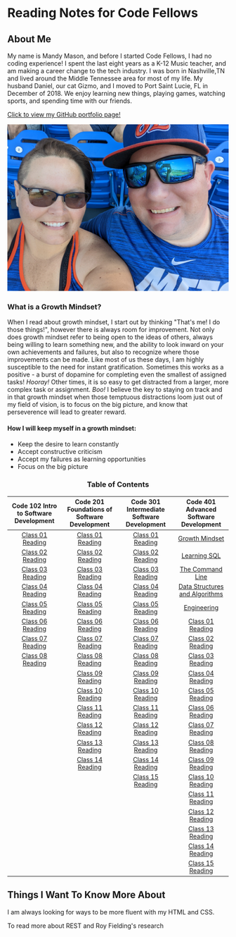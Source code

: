 # Reading Notes for Code Fellows

## About Me
My name is Mandy Mason, and before I started Code Fellows, I had no coding experience! I spent the last eight years as a K-12 Music teacher, and am making a career change to the tech industry. I was born in Nashville,TN and lived around the Middle Tennessee area for most of my life.  My husband Daniel, our cat Gizmo, and I moved to Port Saint Lucie, FL in December of 2018. We enjoy learning new things, playing games, watching sports, and spending time with our friends. 

[Click to view my GitHub portfolio page!](https://github.com/mnmason86?tab=projects&type=beta)

![Mandy & Daniel](img/Daniel_Mandy2.jpg) 

### What is a Growth Mindset?

When I read about growth mindset, I start out by thinking "That's me! I do those things!", however there is always room for improvement. Not only does growth mindset refer to being open to the ideas of others, always being willing to learn something new, and the ability to look inward on your own achievements and failures, but also to recognize where those improvements can be made. Like most of us these days, I am highly susceptible to the need for instant gratification. Sometimes this works as a positive - a burst of dopamine for completing even the smallest of assigned tasks! *Hooray!* Other times, it is so easy to get distracted from a larger, more complex task or assignment. *Boo!* I believe the key to staying on track and in that growth mindset when those temptuous distractions loom just out of my field of vision, is to focus on the big picture, and know that perseverence will lead to greater reward.

#### How I will keep myself in a growth mindset:

- Keep the desire to learn constantly
- Accept constructive criticism 
- Accept my failures as learning opportunities
- Focus on the big picture

<h3 style="display:block;
           margin-left: auto;
           margin-right:auto;
           text-align: center;">
  Table of Contents</h3>

| Code 102 Intro to Software Development | Code 201 Foundations of Software Development | Code 301 Intermediate Software Development | Code 401 Advanced Software Development |
| :--------------------------------: | :--------------------------------: | :--------------------------------: | :--------------------------------: |
|[Class 01 Reading](102/102class01reading.md)|[Class 01 Reading](201/201class01reading.md)|[Class 01 Reading](301/301class01reading.md)|[Growth Mindset](401/GrowthMindset.md)|   
|[Class 02 Reading](102/102class02reading.md)|[Class 02 Reading](201/201class02reading.md)|[Class 02 Reading](301/301class02reading.md)|[Learning SQL](401/LearningSQL.md)|   
|[Class 03 Reading](102/102class03reading.md)|[Class 03 Reading](201/201class03reading.md)|[Class 03 Reading](301/301class03reading.md)|[The Command Line](401/CommandLine.md)|
|[Class 04 Reading](102/102class04reading.md)|[Class 04 Reading](201/201class04reading.md)|[Class 04 Reading](301/301class04reading.md)|[Data Structures and Algorithms](401/DSA.md)|
|[Class 05 Reading](102/102class05reading.md)|[Class 05 Reading](201/201class05reading.md)|[Class 05 Reading](301/301class05reading.md)|[Engineering](401/Engineering.md)|
|[Class 06 Reading](102/102class06reading.md)|[Class 06 Reading](201/201class06reading.md)|[Class 06 Reading](301/301class06reading.md)|[Class 01 Reading](401/401class01reading.md)|
|[Class 07 Reading](102/102class07reading.md)|[Class 07 Reading](201/201class07reading.md)|[Class 07 Reading](301/301class07reading.md)|[Class 02 Reading](401/401class02reading.md)|
|[Class 08 Reading](102/102class08reading.md)|[Class 08 Reading](201/201class08reading.md)|[Class 08 Reading](301/301class08reading.md)|[Class 03 Reading](401/401class03reading.md)|
|                                            |[Class 09 Reading](201/201class09reading.md)|[Class 09 Reading](301/301class09reading.md)|[Class 04 Reading](401/401class04reading.md)|
|                                            |[Class 10 Reading](201/201class10reading.md)|[Class 10 Reading](301/301class10reading.md)|[Class 05 Reading](401/401class05reading.md)|
|                                            |[Class 11 Reading](201/201class11reading.md)|[Class 11 Reading](301/301class11reading.md)|[Class 06 Reading](401/401class06reading.md)|
|                                            |[Class 12 Reading](201/201class12reading.md)|[Class 12 Reading](301/301class12reading.md)|[Class 07 Reading](401/401class07reading.md)|
|                                            |[Class 13 Reading](201/201class13reading.md)|[Class 13 Reading](301/301class13reading.md)|[Class 08 Reading](401/401class08reading.md)|
|                                            |[Class 14 Reading](201/201class14reading.md)|[Class 14 Reading](301/301class14reading.md)|[Class 09 Reading](401/401class09reading.md)|
|                                            |                                            |[Class 15 Reading](301/301class15reading.md)|[Class 10 Reading](401/401class10reading.md)| 
|                                            |                                            |                                            |[Class 11 Reading](401/401class10reading.md)|
|                                            |                                            |                                            |[Class 12 Reading](401/401class10reading.md)|
|                                            |                                            |                                            |[Class 13 Reading](401/401class10reading.md)|
|                                            |                                            |                                            |[Class 14 Reading](401/401class10reading.md)|
|                                            |                                            |                                            |[Class 15 Reading](401/401class10reading.md)|                                      


## Things I Want To Know More About

I am always looking for ways to be more fluent with my HTML and CSS.

To read more about REST and Roy Fielding's research





